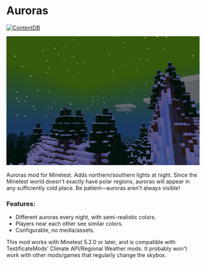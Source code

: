 # Auroras

[![ContentDB](https://content.minetest.net/packages/random_geek/auroras/shields/downloads/)](https://content.minetest.net/packages/random_geek/auroras/)

![screenshot.png](screenshot.png)

Auroras mod for Minetest. Adds northern/southern lights at night.
Since the Minetest world doesn't exactly have polar regions, auroras will appear in any sufficiently cold place.
Be patient—auroras aren't always visible!

### Features:

- Different auroras every night, with semi-realistic colors.
- Players near each other see similar colors.
- Configurable, no media/assets.

This mod works with Minetest 5.2.0 or later, and is compatible with TestificateMods' Climate API/Regional Weather mods.
It probably won't work with other mods/games that regularly change the skybox.
